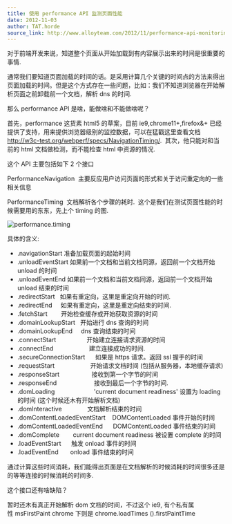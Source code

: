 ```yaml
---
title: 使用 performance API 监测页面性能
date: 2012-11-03
author: TAT.horde
source_link: http://www.alloyteam.com/2012/11/performance-api-monitoring-page-performance/
---
```


对于前端开发来说，知道整个页面从开始加载到有内容展示出来的时间是很重要的事情.

通常我们要知道页面加载的时间的话。是采用计算几个关键的时间点的方法来得出页面加载的时间。但是这个方式存在一些问题，比如：我们不知道浏览器在开始解析页面之前卸载前一个文档，解析 dns 的时间.

那么 performance API 是啥，能做啥和不能做啥呢？

首先，performance 这货素 html5 的草案，目前 ie9,chrome11+,firefox&+ 已经提供了支持，用来提供浏览器级别的监控数据，可以在猛戳这里查看文档 <http://w3c-test.org/webperf/specs/NavigationTiming/>.  其次，他只能对和当前的 html 文档做检测，而不能检查 html 中资源的情况.

这个 API 主要包括如下 2 个接口

PerformanceNavigation  主要反应用户访问页面的形式和关于访问重定向的一些相关信息

PerformanceTiming  文档解析各个步骤的耗时.  这个是我们在测试页面性能的时候需要用的东东，先上个 timing 的图.

![](http://w3c-test.org/webperf/specs/NavigationTiming/timing-overview.png "performance.timing")

具体的含义:

-   .navigationStart 准备加载页面的起始时间
-   .unloadEventStart 如果前一个文档和当前文档同源，返回前一个文档开始 unload 的时间
-   .unloadEventEnd 如果前一个文档和当前文档同源，返回前一个文档开始 unload 结束的时间
-   .redirectStart   如果有重定向，这里是重定向开始的时间.
-   .redirectEnd     如果有重定向，这里是重定向结束的时间.
-   .fetchStart        开始检查缓存或开始获取资源的时间
-   .domainLookupStart   开始进行 dns 查询的时间
-   .domainLookupEnd     dns 查询结束的时间
-   .connectStart                  开始建立连接请求资源的时间
-   .connectEnd                     建立连接成功的时间.
-   .secureConnectionStart      如果是 https 请求。返回 ssl 握手的时间
-   .requestStart                     开始请求文档时间 (包括从服务器，本地缓存请求)
-   .responseStart                   接收到第一个字节的时间
-   .responseEnd                      接收到最后一个字节的时间.
-   .domLoading                       'current document readiness' 设置为 loading 的时间 (这个时候还木有开始解析文档)
-   .domInteractive               文档解析结束的时间
-   .domContentLoadedEventStart    DOMContentLoaded 事件开始的时间
-   .domContentLoadedEventEnd      DOMContentLoaded 事件结束的时间
-   .domComplete        current document readiness 被设置 complete 的时间
-   .loadEventStart      触发 onload 事件的时间
-   .loadEventEnd       onload 事件结束的时间

通过计算这些时间消耗，我们能得出页面是在文档解析的时候消耗的时间很多还是的等等连接的时候消耗的时间多.

这个接口还有啥缺陷？

暂时还木有真正开始解析 dom 文档的时间，不过这个 ie9, 有个私有属性 msFirstPaint chrome 下则是 chrome.loadTimes ().firstPaintTime